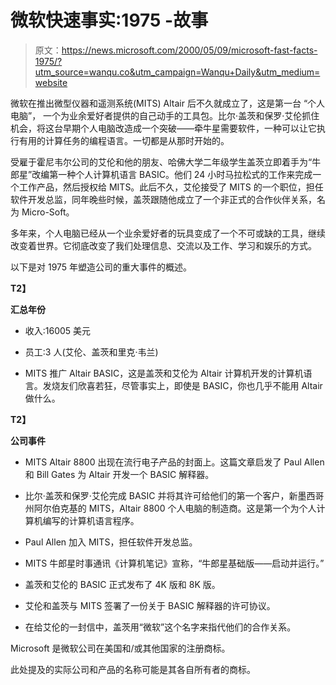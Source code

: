 # 微软快速事实:1975 -故事

> 原文：<https://news.microsoft.com/2000/05/09/microsoft-fast-facts-1975/?utm_source=wanqu.co&utm_campaign=Wanqu+Daily&utm_medium=website>

微软在推出微型仪器和遥测系统(MITS) Altair 后不久就成立了，这是第一台
“个人电脑”，
一个为业余爱好者提供的自己动手的工具包。比尔·盖茨和保罗·艾伦抓住机会，将这台早期个人电脑改造成一个突破——牵牛星需要软件，一种可以让它执行有用的计算任务的编程语言。一切都是从那时开始的。

受雇于霍尼韦尔公司的艾伦和他的朋友、哈佛大学二年级学生盖茨立即着手为“牛郎星”改编第一种个人计算机语言 BASIC。他们 24 小时马拉松式的工作来完成一个工作产品，然后授权给 MITS。此后不久，艾伦接受了 MITS 的一个职位，担任软件开发总监，同年晚些时候，盖茨跟随他成立了一个非正式的合作伙伴关系，名为 Micro-Soft。

多年来，个人电脑已经从一个业余爱好者的玩具变成了一个不可或缺的工具，继续改变着世界。它彻底改变了我们处理信息、交流以及工作、学习和娱乐的方式。

以下是对 1975 年塑造公司的重大事件的概述。

 **T2】**

**汇总年份**

*   收入:16005 美元

*   员工:3 人(艾伦、盖茨和里克·韦兰)

*   MITS 推广 Altair BASIC，这是盖茨和艾伦为 Altair 计算机开发的计算机语言。发烧友们欣喜若狂，尽管事实上，即使是 BASIC，你也几乎不能用 Altair 做什么。

 **T2】**

**公司事件**

*   MITS Altair 8800 出现在流行电子产品的封面上。这篇文章启发了 Paul Allen 和 Bill Gates 为 Altair 开发一个 BASIC 解释器。

*   比尔·盖茨和保罗·艾伦完成 BASIC 并将其许可给他们的第一个客户，新墨西哥州阿尔伯克基的 MITS，Altair 8800 个人电脑的制造商。这是第一个为个人计算机编写的计算机语言程序。

*   Paul Allen 加入 MITS，担任软件开发总监。

*   MITS 牛郎星时事通讯《计算机笔记》宣称，“牛郎星基础版——启动并运行。”

*   盖茨和艾伦的 BASIC 正式发布了 4K 版和 8K 版。

*   艾伦和盖茨与 MITS 签署了一份关于 BASIC 解释器的许可协议。

*   在给艾伦的一封信中，盖茨用“微软”这个名字来指代他们的合作关系。

Microsoft 是微软公司在美国和/或其他国家的注册商标。

此处提及的实际公司和产品的名称可能是其各自所有者的商标。